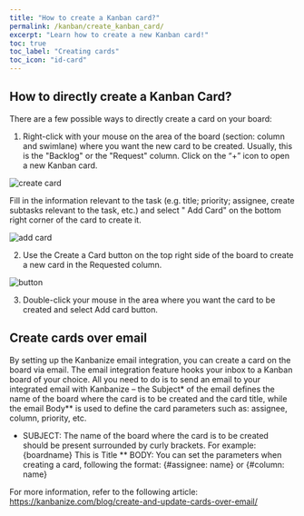 ```yaml
---
title: "How to create a Kanban card?"
permalink: /kanban/create_kanban_card/
excerpt: "Learn how to create a new Kanban card!"
toc: true
toc_label: "Creating cards"
toc_icon: "id-card"
---
```


## How to directly create a Kanban Card?

There are a few possible ways to directly create a card on your board:

1. Right-click with your mouse on the area of the board (section: column and swimlane) where you want the new card to be created. Usually, this is the "Backlog" or the "Request" column. Click on the “+” icon to open a new Kanban card.

![create card](https://kanbanize.com/wp-content/uploads/knowledge-base/CCcreateaCardContextMenu.png)

Fill in the information relevant to the task (e.g. title; priority; assignee, create subtasks relevant to the task, etc.) and select " Add Card" on the bottom right corner of the card to create it.

![add card](https://kanbanize.com/wp-content/uploads/knowledge-base/CCAddCard.png)

2. Use the Create a Card button on the top right side of the board tо create a new card in the Requested column.

![button](https://kanbanize.com/wp-content/uploads/knowledge-base/CCcreateaCardButton.png)

3. Double-click your mouse in the area where you want the card to be created and select Add card button.

## Create cards over email
By setting up the Kanbanize email integration, you can create a card on the board via email. The email integration feature hooks your inbox to а Kanban board of your choice. All you need to do is to send an email to your integrated email with Kanbanize – the Subject* of the email defines the name of the board where the card is to be created and the card title, while the email Body** is used to define the card parameters such as: assignee, column, priority, etc.

* SUBJECT: The name of the board where the card is to be created should be present surrounded by curly brackets. For example: {boardname} This is Title
** BODY: You can set the parameters when creating a card, following the format: {#assignee: name} or {#column: name}

For more information, refer to the following article: https://kanbanize.com/blog/create-and-update-cards-over-email/
